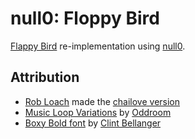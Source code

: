 # null0: Floppy Bird

[Flappy Bird](https://en.wikipedia.org/wiki/Flappy_Bird) re-implementation using [null0](https://github.com/notnullgames/null0).


## Attribution

- [Rob Loach](http://robloach.net) made the [chailove version](https://github.com/RobLoach/ChaiLove-FloppyBird)
- [Music Loop Variations](https://opengameart.org/content/music-loop-variations) by [Oddroom](https://opengameart.org/users/oddroom)
- [Boxy Bold font](https://opengameart.org/content/boxy-bold-font-split) by [Clint Bellanger](https://opengameart.org/users/clint-bellanger)

